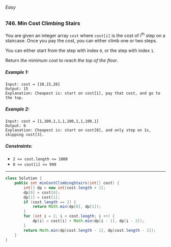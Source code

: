 ###### Easy

### 746. Min Cost Climbing Stairs

You are given an integer array `cost` where `cost[i]` is the cost of i<sup>th</sup> step on a staircase. Once you pay the cost, you can either climb one or two steps.

You can either start from the step with index `0`, or the step with index `1`.

Return _the minimum cost to reach the top of the floor_.

 

##### Example 1:
```
Input: cost = [10,15,20]
Output: 15
Explanation: Cheapest is: start on cost[1], pay that cost, and go to the top.
```
##### Example 2:
```
Input: cost = [1,100,1,1,1,100,1,1,100,1]
Output: 6
Explanation: Cheapest is: start on cost[0], and only step on 1s, skipping cost[3].
``` 

##### Constraints:

- `2 <= cost.length <= 1000`
- `0 <= cost[i] <= 999`

***

```java
class Solution {
    public int minCostClimbingStairs(int[] cost) {
        int[] dp = new int[cost.length + 1];
        dp[0] = cost[0];
        dp[1] = cost[1];
        if (cost.length == 2) {
            return Math.min(dp[0], dp[1]);
        }
        for (int i = 2; i < cost.length; i ++) {
            dp[i] = cost[i] + Math.min(dp[i - 1], dp[i - 2]);
        }
        return Math.min(dp[cost.length - 1], dp[cost.length - 2]);
    }
}
```
